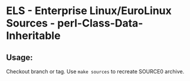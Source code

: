 # ELS - Enterprise Linux/EuroLinux Sources - perl-Class-Data-Inheritable
 
## Usage:
  Checkout branch or tag. Use `make sources` to recreate  SOURCE0 archive.
